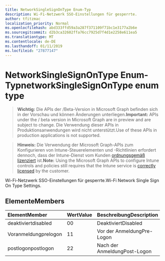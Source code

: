 ```yaml
---
title: NetworkSingleSignOnType Enum-Typ
description: Wi-Fi-Netzwerk SSO-Einstellungen für gesperrte.
author: tfitzmac
localization_priority: Normal
ms.openlocfilehash: abd333ffd59a3a287f371109f71bc1e3177a2b6e
ms.sourcegitcommit: d2b3ca32602ffa76cc7925d7f4d1e2258e611ea5
ms.translationtype: MT
ms.contentlocale: de-DE
ms.lasthandoff: 01/11/2019
ms.locfileid: "27877147"
---
```

# <a name="networksinglesignontype-enum-type"></a><span data-ttu-id="8df96-103">NetworkSingleSignOnType Enum-Typ</span><span class="sxs-lookup"><span data-stu-id="8df96-103">networkSingleSignOnType enum type</span></span>

> <span data-ttu-id="8df96-104">**Wichtig:** Die APIs der /Beta-Version in Microsoft Graph befinden sich in der Vorschau und können Änderungen unterliegen.</span><span class="sxs-lookup"><span data-stu-id="8df96-104">**Important:** APIs under the / beta version in Microsoft Graph are in preview and are subject to change.</span></span> <span data-ttu-id="8df96-105">Die Verwendung dieser APIs in Produktionsanwendungen wird nicht unterstützt.</span><span class="sxs-lookup"><span data-stu-id="8df96-105">Use of these APIs in production applications is not supported.</span></span>

> <span data-ttu-id="8df96-106">**Hinweis:** Die Verwendung der Microsoft Graph-APIs zum Konfigurieren von Intune-Steuerelementen und -Richtlinien erfordert dennoch, dass der Intune-Dienst vom Kunden [ordnungsgemäß lizenziert](https://go.microsoft.com/fwlink/?linkid=839381) ist.</span><span class="sxs-lookup"><span data-stu-id="8df96-106">**Note:** Using the Microsoft Graph APIs to configure Intune controls and policies still requires that the Intune service is [correctly licensed](https://go.microsoft.com/fwlink/?linkid=839381) by the customer.</span></span>

<span data-ttu-id="8df96-107">Wi-Fi-Netzwerk SSO-Einstellungen für gesperrte.</span><span class="sxs-lookup"><span data-stu-id="8df96-107">Wi-Fi Network Single Sign On Type Settings.</span></span>
## <a name="members"></a><span data-ttu-id="8df96-108">Elemente</span><span class="sxs-lookup"><span data-stu-id="8df96-108">Members</span></span>
|<span data-ttu-id="8df96-109">Element</span><span class="sxs-lookup"><span data-stu-id="8df96-109">Member</span></span>|<span data-ttu-id="8df96-110">Wert</span><span class="sxs-lookup"><span data-stu-id="8df96-110">Value</span></span>|<span data-ttu-id="8df96-111">Beschreibung</span><span class="sxs-lookup"><span data-stu-id="8df96-111">Description</span></span>|
|:---|:---|:---|
|<span data-ttu-id="8df96-112">deaktiviert</span><span class="sxs-lookup"><span data-stu-id="8df96-112">disabled</span></span>|<span data-ttu-id="8df96-113">0</span><span class="sxs-lookup"><span data-stu-id="8df96-113">0</span></span>|<span data-ttu-id="8df96-114">Deaktiviert</span><span class="sxs-lookup"><span data-stu-id="8df96-114">Disabled</span></span>|
|<span data-ttu-id="8df96-115">Voranmeldung</span><span class="sxs-lookup"><span data-stu-id="8df96-115">prelogon</span></span>|<span data-ttu-id="8df96-116">1</span><span class="sxs-lookup"><span data-stu-id="8df96-116">1</span></span>|<span data-ttu-id="8df96-117">Vor der Anmeldung</span><span class="sxs-lookup"><span data-stu-id="8df96-117">Pre-Logon</span></span>|
|<span data-ttu-id="8df96-118">postlogon</span><span class="sxs-lookup"><span data-stu-id="8df96-118">postlogon</span></span>|<span data-ttu-id="8df96-119">2</span><span class="sxs-lookup"><span data-stu-id="8df96-119">2</span></span>|<span data-ttu-id="8df96-120">Nach der Anmeldung</span><span class="sxs-lookup"><span data-stu-id="8df96-120">Post-Logon</span></span>|





